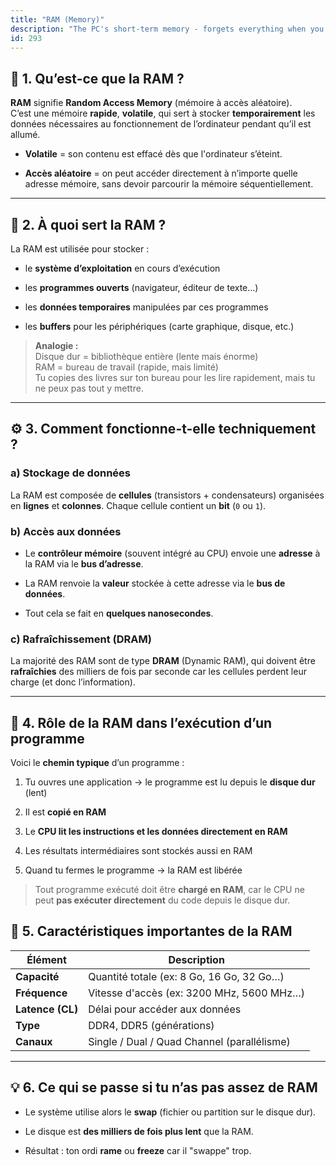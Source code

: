 ```yaml
---
title: "RAM (Memory)"
description: "The PC's short-term memory - forgets everything when you turn it off"
id: 293
---
```


## 🧠 1. Qu’est-ce que la RAM ?

**RAM** signifie **Random Access Memory** (mémoire à accès aléatoire).  
C’est une mémoire **rapide**, **volatile**, qui sert à stocker **temporairement** les données nécessaires au fonctionnement de l’ordinateur pendant qu’il est allumé.

- **Volatile** = son contenu est effacé dès que l'ordinateur s’éteint.
    
- **Accès aléatoire** = on peut accéder directement à n’importe quelle adresse mémoire, sans devoir parcourir la mémoire séquentiellement.
    

---

## 🎯 2. À quoi sert la RAM ?

La RAM est utilisée pour stocker :

- le **système d’exploitation** en cours d’exécution
    
- les **programmes ouverts** (navigateur, éditeur de texte…)
    
- les **données temporaires** manipulées par ces programmes
    
- les **buffers** pour les périphériques (carte graphique, disque, etc.)
    

> **Analogie :**  
> Disque dur = bibliothèque entière (lente mais énorme)  
> RAM = bureau de travail (rapide, mais limité)  
> Tu copies des livres sur ton bureau pour les lire rapidement, mais tu ne peux pas tout y mettre.

---

## ⚙️ 3. Comment fonctionne-t-elle techniquement ?

### a) Stockage de données

La RAM est composée de **cellules** (transistors + condensateurs) organisées en **lignes** et **colonnes**. Chaque cellule contient un **bit** (`0` ou `1`).

### b) Accès aux données

- Le **contrôleur mémoire** (souvent intégré au CPU) envoie une **adresse** à la RAM via le **bus d’adresse**.
    
- La RAM renvoie la **valeur** stockée à cette adresse via le **bus de données**.
    
- Tout cela se fait en **quelques nanosecondes**.
    

### c) Rafraîchissement (DRAM)

La majorité des RAM sont de type **DRAM** (Dynamic RAM), qui doivent être **rafraîchies** des milliers de fois par seconde car les cellules perdent leur charge (et donc l’information).

---

## 🧩 4. Rôle de la RAM dans l’exécution d’un programme

Voici le **chemin typique** d’un programme :

1. Tu ouvres une application → le programme est lu depuis le **disque dur** (lent)
    
2. Il est **copié en RAM**
    
3. Le **CPU lit les instructions et les données directement en RAM**
    
4. Les résultats intermédiaires sont stockés aussi en RAM
    
5. Quand tu fermes le programme → la RAM est libérée
    

> Tout programme exécuté doit être **chargé en RAM**, car le CPU ne peut **pas exécuter directement** du code depuis le disque dur.

## 📏 5. Caractéristiques importantes de la RAM

|Élément|Description|
|---|---|
|**Capacité**|Quantité totale (ex: 8 Go, 16 Go, 32 Go…)|
|**Fréquence**|Vitesse d'accès (ex: 3200 MHz, 5600 MHz…)|
|**Latence (CL)**|Délai pour accéder aux données|
|**Type**|DDR4, DDR5 (générations)|
|**Canaux**|Single / Dual / Quad Channel (parallélisme)|

---

## 💡 6. Ce qui se passe si tu n’as pas assez de RAM

- Le système utilise alors le **swap** (fichier ou partition sur le disque dur).
    
- Le disque est **des milliers de fois plus lent** que la RAM.
    
- Résultat : ton ordi **rame** ou **freeze** car il "swappe" trop.
